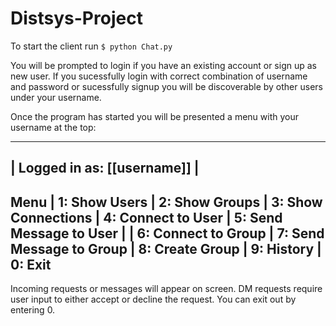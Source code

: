 # Distsys-Project

To start the client run  `$ python Chat.py`

You will be prompted to login if you have an existing account or sign up as new user.
If you sucessfully login with correct combination of username and password or sucessfully signup you will be discoverable by other users under your username.

Once the program has started you will be presented a menu with your username at the top:

----------------------
| Logged in as: [[username]] |
--------------------------------------------------------------------------------------------------------------
Menu | 1: Show Users | 2: Show Groups | 3: Show Connections | 4: Connect to User | 5: Send Message to User |
     | 6: Connect to Group | 7: Send Message to Group | 8: Create Group | 9: History | 0: Exit
--------------------------------------------------------------------------------------------------------------

Incoming requests or messages will appear on screen. 
DM requests require user input to either accept or decline the request.
You can exit out by entering 0.

